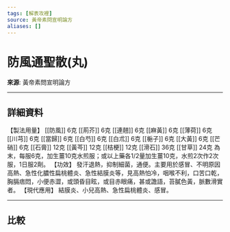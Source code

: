 ```yaml
---
tags: [解表攻裡]
source: 黃帝素問宣明論方
aliases: []
---
```


# 防風通聖散(丸)

**來源**: 黃帝素問宣明論方  

---

## 詳細資料
【製法用量】 [[防風]] 6克 [[荊芥]] 6克 [[連翹]] 6克 [[麻黃]] 6克 [[薄荷]] 6克 [[川芎]] 6克 [[當歸]] 6克 [[白芍]] 6克 [[白朮]] 6克 [[梔子]] 6克 [[大黃]] 6克 [[芒硝]] 6克 [[石膏]] 12克 [[黃芩]] 12克 [[桔梗]] 12克 [[滑石]] 36克 [[甘草]] 24克
為末，每服6克，加生薑10克水煎服；或以上藥各1/2量加生薑10克，水煎2次作2次服，1日服2劑。
【功效】
發汗退熱，抑制細菌，通便。主要用於感冒、不明原因高熱、急性化膿性扁桃體炎、急性結膜炎等，見高熱怕冷，咽喉不利，口苦口乾，胸膈痞悶，小便赤澀，或頭昏目眩，或目赤眼痛，甚或譫語，苔膩色黃，脈數滑實者。
【現代應用】
結膜炎、小兒高熱、急性扁桃體炎、感冒。

---

## 比較

